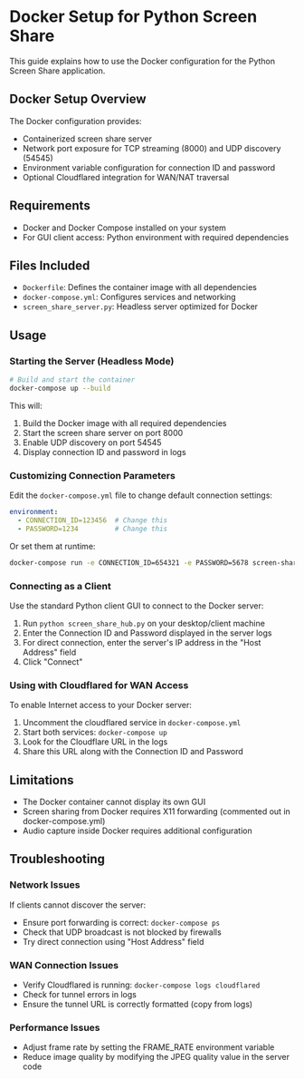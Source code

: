 # Docker Setup for Python Screen Share

This guide explains how to use the Docker configuration for the Python Screen Share application.

## Docker Setup Overview

The Docker configuration provides:
- Containerized screen share server
- Network port exposure for TCP streaming (8000) and UDP discovery (54545)
- Environment variable configuration for connection ID and password
- Optional Cloudflared integration for WAN/NAT traversal

## Requirements

- Docker and Docker Compose installed on your system
- For GUI client access: Python environment with required dependencies

## Files Included

- `Dockerfile`: Defines the container image with all dependencies
- `docker-compose.yml`: Configures services and networking
- `screen_share_server.py`: Headless server optimized for Docker

## Usage

### Starting the Server (Headless Mode)

```bash
# Build and start the container
docker-compose up --build
```

This will:
1. Build the Docker image with all required dependencies
2. Start the screen share server on port 8000
3. Enable UDP discovery on port 54545
4. Display connection ID and password in logs

### Customizing Connection Parameters

Edit the `docker-compose.yml` file to change default connection settings:

```yaml
environment:
  - CONNECTION_ID=123456  # Change this
  - PASSWORD=1234         # Change this
```

Or set them at runtime:

```bash
docker-compose run -e CONNECTION_ID=654321 -e PASSWORD=5678 screen-share-server
```

### Connecting as a Client

Use the standard Python client GUI to connect to the Docker server:

1. Run `python screen_share_hub.py` on your desktop/client machine
2. Enter the Connection ID and Password displayed in the server logs
3. For direct connection, enter the server's IP address in the "Host Address" field
4. Click "Connect"

### Using with Cloudflared for WAN Access

To enable Internet access to your Docker server:

1. Uncomment the cloudflared service in `docker-compose.yml`
2. Start both services: `docker-compose up`
3. Look for the Cloudflare URL in the logs
4. Share this URL along with the Connection ID and Password

## Limitations

- The Docker container cannot display its own GUI
- Screen sharing from Docker requires X11 forwarding (commented out in docker-compose.yml)
- Audio capture inside Docker requires additional configuration

## Troubleshooting

### Network Issues

If clients cannot discover the server:
- Ensure port forwarding is correct: `docker-compose ps`
- Check that UDP broadcast is not blocked by firewalls
- Try direct connection using "Host Address" field

### WAN Connection Issues

- Verify Cloudflared is running: `docker-compose logs cloudflared`
- Check for tunnel errors in logs
- Ensure the tunnel URL is correctly formatted (copy from logs)

### Performance Issues

- Adjust frame rate by setting the FRAME_RATE environment variable
- Reduce image quality by modifying the JPEG quality value in the server code
